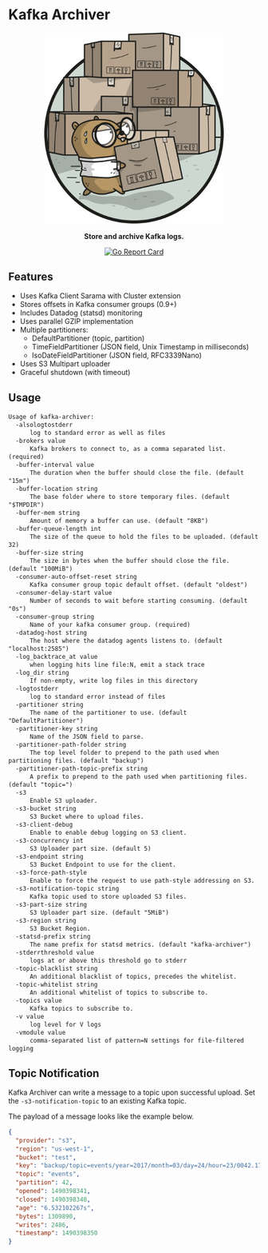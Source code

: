 # Kafka Archiver
<p align="center"><img src="https://github.com/ashleymcnamara/gophers/blob/master/MovingGopher.png" width="360"></p>
<p align="center"><b>Store and archive Kafka logs.</b></p>
<p align="center">
  <a href="https://goreportcard.com/report/github.com/UnityTech/kafka-archiver"><img src="https://goreportcard.com/badge/github.com/UnityTech/kafka-archiver" alt="Go Report Card"></img></a>
</p>

## Features
- Uses Kafka Client Sarama with Cluster extension
- Stores offsets in Kafka consumer groups (0.9+)
- Includes Datadog (statsd) monitoring
- Uses parallel GZIP implementation
- Multiple partitioners:
  - DefaultPartitioner (topic, partition) 
  - TimeFieldPartitioner (JSON field, Unix Timestamp in milliseconds)
  - IsoDateFieldPartitioner (JSON field, RFC3339Nano)
- Uses S3 Multipart uploader
- Graceful shutdown (with timeout)

## Usage
```
Usage of kafka-archiver:
  -alsologtostderr
      log to standard error as well as files
  -brokers value
      Kafka brokers to connect to, as a comma separated list. (required)
  -buffer-interval value
      The duration when the buffer should close the file. (default "15m")
  -buffer-location string
      The base folder where to store temporary files. (default "$TMPDIR")
  -buffer-mem string
      Amount of memory a buffer can use. (default "8KB")
  -buffer-queue-length int
      The size of the queue to hold the files to be uploaded. (default 32)
  -buffer-size string
      The size in bytes when the buffer should close the file. (default "100MiB")
  -consumer-auto-offset-reset string
      Kafka consumer group topic default offset. (default "oldest")
  -consumer-delay-start value
      Number of seconds to wait before starting consuming. (default "0s")
  -consumer-group string
      Name of your kafka consumer group. (required)
  -datadog-host string
      The host where the datadog agents listens to. (default "localhost:2585")
  -log_backtrace_at value
      when logging hits line file:N, emit a stack trace
  -log_dir string
      If non-empty, write log files in this directory
  -logtostderr
      log to standard error instead of files
  -partitioner string
      The name of the partitioner to use. (default "DefaultPartitioner")
  -partitioner-key string
      Name of the JSON field to parse.
  -partitioner-path-folder string
      The top level folder to prepend to the path used when partitioning files. (default "backup")
  -partitioner-path-topic-prefix string
      A prefix to prepend to the path used when partitioning files. (default "topic=")
  -s3
      Enable S3 uploader.
  -s3-bucket string
      S3 Bucket where to upload files.
  -s3-client-debug
      Enable to enable debug logging on S3 client.
  -s3-concurrency int
      S3 Uploader part size. (default 5)
  -s3-endpoint string
      S3 Bucket Endpoint to use for the client.
  -s3-force-path-style
      Enable to force the request to use path-style addressing on S3.
  -s3-notification-topic string
      Kafka topic used to store uploaded S3 files.
  -s3-part-size string
      S3 Uploader part size. (default "5MiB")
  -s3-region string
      S3 Bucket Region.
  -statsd-prefix string
      The name prefix for statsd metrics. (default "kafka-archiver")
  -stderrthreshold value
      logs at or above this threshold go to stderr
  -topic-blacklist string
      An additional blacklist of topics, precedes the whitelist.
  -topic-whitelist string
      An additional whitelist of topics to subscribe to.
  -topics value
      Kafka topics to subscribe to.
  -v value
      log level for V logs
  -vmodule value
      comma-separated list of pattern=N settings for file-filtered logging
```


## Topic Notification

Kafka Archiver can write a message to a topic upon successful upload. Set the `-s3-notification-topic` to an existing Kafka topic.

The payload of a message looks like the example below.

```json
{
  "provider": "s3",
  "region": "us-west-1",
  "bucket": "test",
  "key": "backup/topic=events/year=2017/month=03/day=24/hour=23/0042.176939634.22dd3d64-2761-4be6-be91-0e70f252dec8.gz",
  "topic": "events",
  "partition": 42,
  "opened": 1490398341,
  "closed": 1490398348,
  "age": "6.532102267s",
  "bytes": 1309890,
  "writes": 2486,
  "timestamp": 1490398350
}
```
